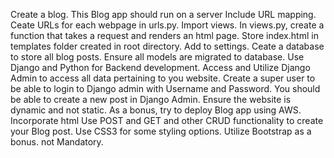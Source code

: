 Create a blog.
This Blog app should run on a server
Include URL mapping. Ceate URLs for each webpage in urls.py. Import views.
In views.py, create a function that takes a request and renders an html page.
Store index.html in templates folder created in root directory. Add to settings.
Ceate a database to store all blog posts.
Ensure all models are migrated to database.
Use Django and Python for Backend development.
Access and Utilize Django Admin to access all data pertaining to you website. Create a super user to be able to login to Django admin with Username and Password.
You should be able to create a new post in Django Admin.
Ensure the website is dynamic and not static.
As a bonus, try to deploy Blog app using AWS.
Incorporate html
Use POST and GET and other CRUD functionality to create your Blog post.
Use CSS3 for some styling options.
Utilize Bootstrap as a bonus. not Mandatory.
